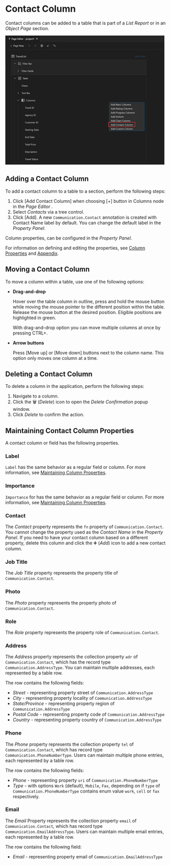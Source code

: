 <!-- loiodc5931d0541040ab9e6126b9108b4154 -->

<link rel="stylesheet" type="text/css" href="../css/sap-icons.css"/>

# Contact Column

Contact columns can be added to a table that is part of a *List Report* or in an *Object Page* section.

![Contact Column](images/FIORI_TOOLS_CONTACT_COLUMN_0e0431c.png)



<a name="loiodc5931d0541040ab9e6126b9108b4154__section_rl2_nmz_g5b"/>

## Adding a Contact Column

To add a contact column to a table to a section, perform the following steps:

1.  Click [Add Contact Column\] when choosing [\+\] button in Columns node in the *Page Editor* .
2.  Select *Contacts* via a tree control.
3.  Click [Add\]. A new `Communication.Contact` annotation is created with Contact Name label by default. You can change the default label in the *Property Panel*.

Column properties, can be configured in the *Property Panel*.

For information on defining and editing the properties, see [Column Properties](table-columns-a80d603.md#loioa80d603f85164482b192eeeb2df535a2__columnproperties) and [Appendix](appendix-457f2e9.md#loio457f2e9699b5437fb09d56311055a4a0).



<a name="loiodc5931d0541040ab9e6126b9108b4154__section_jpx_rfv_h5b"/>

## Moving a Contact Column

To move a column within a table, use one of the following options:

-   **Drag-and-drop**

    Hover over the table column in outline, press and hold the mouse button while moving the mouse pointer to the different position within the table. Release the mouse button at the desired position. Eligible positions are highlighted in green.

    With drag-and-drop option you can move multiple columns at once by pressing CTRL+.

-   **Arrow buttons**

    Press [Move up\] or [Move down\] buttons next to the column name. This option only moves one column at a time.




<a name="loiodc5931d0541040ab9e6126b9108b4154__section_oz3_kgv_h5b"/>

## Deleting a Contact Column

To delete a column in the application, perform the following steps:

1.  Navigate to a column.
2.  Click the :wastebasket: \(*Delete*\) icon to open the *Delete Confirmation* popup window.
3.  Click *Delete* to confirm the action.



<a name="loiodc5931d0541040ab9e6126b9108b4154__section_d3v_nx1_vvb"/>

## Maintaining Contact Column Properties

A contact column or field has the following properties.



### Label

`Label` has the same behavior as a regular field or column. For more information, see [Maintaining Column Properties](table-columns-a80d603.md#loioa80d603f85164482b192eeeb2df535a2__columnproperties).



### Importance

`Importance` for has the same behavior as a regular field or column. For more information, see [Maintaining Column Properties](table-columns-a80d603.md#loioa80d603f85164482b192eeeb2df535a2__columnproperties).



### Contact

The *Contact* property represents the `fn` property of `Communication.Contact`. You cannot change the property used as the *Contact Name* in the *Property Panel*. If you need to have your contact column based on a different property, delete this column and click the :heavy_plus_sign: \(*Add*\) icon to add a new contact column.



### Job Title

The *Job Title* property represents the property title of `Communication.Contact`.



### Photo

The *Photo* property represents the property photo of `Communication.Contact`.



### Role

The *Role* property represents the property role of `Communication.Contact`.



### Address

The *Address* property represents the collection property `adr` of `Communication.Contact`, which has the record type `Communication.AddressType`. You can maintain multiple addresses, each represented by a table row.

The row contains the following fields:

-   *Street* - representing property street of `Communication.AddressType`
-   *City* - representing property locality of `Communication.AddressType`
-   *State/Province* - representing property region of `Communication.AddressType`
-   *Postal Code* - representing property code of `Communication.AddressType`
-   *Country* - representing property country of `Communication.AddressType`



### Phone

The *Phone* property represents the collection property `tel` of `Communication.Contact`, which has record type `Communication.PhoneNumberType`. Users can maintain multiple phone entries, each represented by a table row.

The row contains the following fields:

-   *Phone* - representing property `uri` of `Communication.PhoneNumberType`
-   *Type* - with options `Work` \(default\), `Mobile`, `Fax`, depending on if `type` of `Communication.PhoneNumberType` contains enum value `work`, `cell` or `fax` respectively.



### Email

The *Email* Property represents the collection property `email` of `Communication.Contact`, which has record type `Communication.EmailAddressType`. Users can maintain multiple email entries, each represented by a table row.

The row contains the following field:

-   *Email* - representing property email of `Communication.EmailAddressType`

